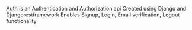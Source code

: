 Auth is an Authentication and Authorization api
Created using Django and Djangorestframework
Enables Signup, Login, Email verification, Logout functionality
